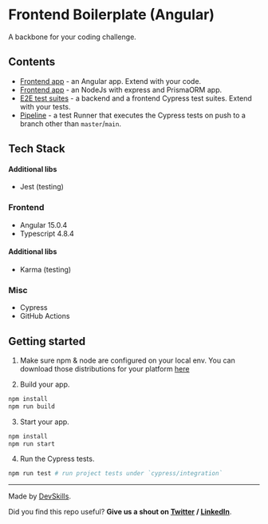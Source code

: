 # Frontend Boilerplate (Angular)

A backbone for your coding challenge.

## Contents

- [Frontend app](app-frontend) - an Angular app. Extend with your code.
- [Frontend app](app-backend) - an NodeJs with express and PrismaORM app.
- [E2E test suites](cypress/integration) - a backend and a frontend Cypress test suites. Extend with your tests.
- [Pipeline](.github/workflows/tests.yml) - a test Runner that executes the Cypress tests on push to a branch other than `master`/`main`.

## Tech Stack

#### Additional libs

- Jest (testing)

### Frontend

- Angular 15.0.4
- Typescript 4.8.4

#### Additional libs

- Karma (testing)

### Misc

- Cypress
- GitHub Actions

## Getting started

1. Make sure npm & node are configured on your local env. You can download those distributions for your platform [here](https://nodejs.org/en/download/)

2. Build your app.

```bash
npm install
npm run build
```

3. Start your app.

```bash
npm install
npm run start
```

4. Run the Cypress tests.

```bash
npm run test # run project tests under `cypress/integration`
```

---

Made by [DevSkills](https://devskills.co).

Did you find this repo useful? **Give us a shout on [Twitter](https://twitter.com/DevSkillsHQ) / [LinkedIn](https://www.linkedin.com/company/devskills)**.
